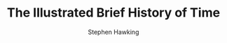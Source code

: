 ---
img: '/images/book17.jpg'
title: "The Illustrated Brief History of Time"
author: "Stephen Hawking"

---